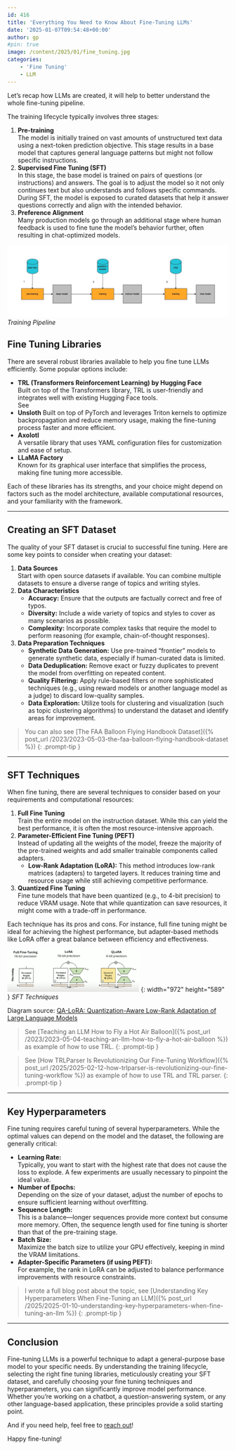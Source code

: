 ```yaml
---
id: 416
title: 'Everything You Need to Know About Fine-Tuning LLMs'
date: '2025-01-07T09:54:48+00:00'
author: gp
#pin: true
image: /content/2025/01/fine_tuning.jpg
categories:
    - 'Fine Tuning'
    - LLM
---
```


Let’s recap how LLMs are created, it will help to better understand the whole fine-tuning pipeline.

The training lifecycle typically involves three stages:

1. **Pre-training**  
    The model is initially trained on vast amounts of unstructured text data using a next-token prediction objective. This stage results in a base model that captures general language patterns but might not follow specific instructions.
2. **Supervised Fine Tuning (SFT)**  
    In this stage, the base model is trained on pairs of questions (or instructions) and answers. The goal is to adjust the model so it not only continues text but also understands and follows specific commands. During SFT, the model is exposed to curated datasets that help it answer questions correctly and align with the intended behavior.
3. **Preference Alignment**  
    Many production models go through an additional stage where human feedback is used to fine tune the model’s behavior further, often resulting in chat-optimized models.

![](/content/2025/01/fine_tuning.jpg)
_Training Pipeline_
## Fine Tuning Libraries

There are several robust libraries available to help you fine tune LLMs efficiently. Some popular options include:

- **TRL (Transformers Reinforcement Learning) by Hugging Face**  
    Built on top of the Transformers library, TRL is user-friendly and integrates well with existing Hugging Face tools.  
    See
- **Unsloth** Built on top of PyTorch and leverages Triton kernels to optimize backpropagation and reduce memory usage, making the fine-tuning process faster and more efficient.
- **Axolotl**  
    A versatile library that uses YAML configuration files for customization and ease of setup.
- **LLaMA Factory**  
    Known for its graphical user interface that simplifies the process, making fine tuning more accessible.

Each of these libraries has its strengths, and your choice might depend on factors such as the model architecture, available computational resources, and your familiarity with the framework.

---

## Creating an SFT Dataset

The quality of your SFT dataset is crucial to successful fine tuning. Here are some key points to consider when creating your dataset:

1. **Data Sources**  
    Start with open source datasets if available. You can combine multiple datasets to ensure a diverse range of topics and writing styles.
2. **Data Characteristics**
    - **Accuracy:** Ensure that the outputs are factually correct and free of typos.
    - **Diversity:** Include a wide variety of topics and styles to cover as many scenarios as possible.
    - **Complexity:** Incorporate complex tasks that require the model to perform reasoning (for example, chain-of-thought responses).
3. **Data Preparation Techniques**
    - **Synthetic Data Generation:** Use pre-trained “frontier” models to generate synthetic data, especially if human-curated data is limited.
    - **Data Deduplication:** Remove exact or fuzzy duplicates to prevent the model from overfitting on repeated content.
    - **Quality Filtering:** Apply rule-based filters or more sophisticated techniques (e.g., using reward models or another language model as a judge) to discard low-quality samples.
    - **Data Exploration:** Utilize tools for clustering and visualization (such as topic clustering algorithms) to understand the dataset and identify areas for improvement.



> You can also see [The FAA Balloon Flying Handbook Dataset]({% post_url /2023/2023-05-03-the-faa-balloon-flying-handbook-dataset %})
{: .prompt-tip }

---

## SFT Techniques

When fine tuning, there are several techniques to consider based on your requirements and computational resources:

1. **Full Fine Tuning**  
    Train the entire model on the instruction dataset. While this can yield the best performance, it is often the most resource-intensive approach.
2. **Parameter-Efficient Fine Tuning (PEFT)**  
    Instead of updating all the weights of the model, freeze the majority of the pre-trained weights and add smaller trainable components called adapters. 
    - **Low-Rank Adaptation (LoRA):** This method introduces low-rank matrices (adapters) to targeted layers. It reduces training time and resource usage while still achieving competitive performance.
3. **Quantized Fine Tuning**  
    Fine tune models that have been quantized (e.g., to 4-bit precision) to reduce VRAM usage. Note that while quantization can save resources, it might come with a trade-off in performance.

Each technique has its pros and cons. For instance, full fine tuning might be ideal for achieving the highest performance, but adapter-based methods like LoRA offer a great balance between efficiency and effectiveness.

![](content/2025/01/sft_techniques-300x97.png)
{: width="972" height="589" }
_SFT Techniques_

Diagram source: [QA-LoRA: Quantization-Aware Low-Rank Adaptation of Large Language Models](https://arxiv.org/abs/2309.14717)


> See [Teaching an LLM How to Fly a Hot Air Balloon]({% post_url /2023/2023-05-04-teaching-an-llm-how-to-fly-a-hot-air-balloon %}) as example of how to use TRL.
{: .prompt-tip }

> See [How TRLParser Is Revolutionizing Our Fine-Tuning Workflow]({% post_url /2025/2025-02-12-how-trlparser-is-revolutionizing-our-fine-tuning-workflow %}) as example of how to use TRL and TRL parser.
{: .prompt-tip }

---

## Key Hyperparameters

Fine tuning requires careful tuning of several hyperparameters. While the optimal values can depend on the model and the dataset, the following are generally critical:

- **Learning Rate:**  
    Typically, you want to start with the highest rate that does not cause the loss to explode. A few experiments are usually necessary to pinpoint the ideal value.
- **Number of Epochs:**  
    Depending on the size of your dataset, adjust the number of epochs to ensure sufficient learning without overfitting.
- **Sequence Length:**  
    This is a balance—longer sequences provide more context but consume more memory. Often, the sequence length used for fine tuning is shorter than that of the pre-training stage.
- **Batch Size:**  
    Maximize the batch size to utilize your GPU effectively, keeping in mind the VRAM limitations.
- **Adapter-Specific Parameters (if using PEFT):**  
    For example, the rank in LoRA can be adjusted to balance performance improvements with resource constraints.

> I wrote a full blog post about the topic, see [Understanding Key Hyperparameters When Fine-Tuning an LLM]({% post_url /2025/2025-01-10-understanding-key-hyperparameters-when-fine-tuning-an-llm %})
{: .prompt-tip }

---

## Conclusion

Fine-tuning LLMs is a powerful technique to adapt a general-purpose base model to your specific needs. By understanding the training lifecycle, selecting the right fine tuning libraries, meticulously creating your SFT dataset, and carefully choosing your fine tuning techniques and hyperparameters, you can significantly improve model performance. Whether you’re working on a chatbot, a question-answering system, or any other language-based application, these principles provide a solid starting point.

And if you need help, feel free to [reach out](https://genmind.ch/about/)!

Happy fine-tuning!
